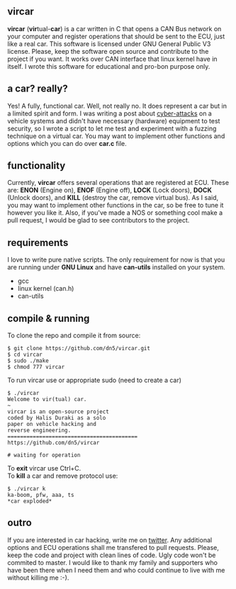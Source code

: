 ## vircar
**vircar** (**vir**tual-**car**) is a car written in C that opens a CAN Bus network on your computer and register operations that should be sent to the ECU, just like a real car. This software is licensed under GNU General Public V3 license. Please, keep the software open source and contribute to the project if you want. It works over CAN interface that linux kernel have in itself. I wrote this software for educational and pro-bon purpose only.  
  
## a car? really?
Yes! A fully, functional car. Well, not really no. It does represent a car but in a limited spirit and form. I was writing a post about [cyber-attacks](http://dn5.ljuska.org/napadi-na-auto-sistem-1.html) on a vehicle systems and didn't have necessary (hardware) equipment to test security, so I wrote a script to let me test and experiment with a fuzzing technique on a virtual car. You may want to implement other functions and options which you can do over **car.c** file.  
  
## functionality
Currently, **vircar** offers several operations that are registered at ECU. These are: **ENON** (Engine on), **ENOF** (Engine off), **LOCK** (Lock doors), **DOCK** (Unlock doors), and **KILL** (destroy the car, remove virtual bus). As I said, you may want to implement other functions in the car, so be free to tune it however you like it. Also, if you've made a NOS or something cool make a pull request, I would be glad to see contributors to the project.  
  
## requirements
I love to write pure native scripts. The only requirement for now is that you are running under **GNU Linux** and have **can-utils** installed on your system.  

* gcc
* linux kernel (can.h)
* can-utils
  
## compile & running

To clone the repo and compile it from source: 

	$ git clone https://github.com/dn5/vircar.git
	$ cd vircar
	$ sudo ./make
	$ chmod 777 vircar

To run vircar use or appropriate sudo (need to create a car)	

	$ ./vircar
	Welcome to vir(tual) car.
	~
	vircar is an open-source project
	coded by Halis Duraki as a solo 
	paper on vehicle hacking and 
	reverse engineering.
	=========================================
	https://github.com/dn5/vircar

	# waiting for operation

To **exit** vircar use Ctrl+C.  
To **kill** a car and remove protocol use:
	
	$ ./vircar k
	ka-boom, pfw, aaa, ts
	*car exploded*

## outro
If you are interested in car hacking, write me on [twitter](https://twitter.com/dn5__). Any additional options and ECU operations shall me transfered to pull requests. Please, keep the code and project with clean lines of code. Ugly code won't be commited to master. I would like to thank my family and supporters who have been there when I need them and who could continue to live with me without killing me :-).  